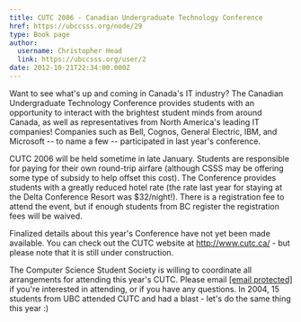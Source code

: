 ```yaml
---
title: CUTC 2006 - Canadian Undergraduate Technology Conference 
href: https://ubccsss.org/node/29
type: Book page
author:
  username: Christopher Head
  link: https://ubccsss.org/user/2
date: 2012-10-21T22:34:00.000Z
---
```


<div class="field field-name-body field-type-text-with-summary field-label-hidden"><div class="field-items"><div class="field-item even"><p>Want to see what&apos;s up and coming in Canada&apos;s IT industry? The Canadian Undergraduate Technology Conference provides students with an opportunity to interact with the brightest student minds from around Canada, as well as representatives from North America&apos;s leading IT companies! Companies such as Bell, Cognos, General Electric, IBM, and Microsoft -- to name a few -- participated in last year&apos;s conference.</p>
<p>CUTC 2006 will be held sometime in late January. Students are responsible for paying for their own round-trip airfare (although CSSS may be offering some type of subsidy to help offset this cost). The Conference provides students with a greatly reduced hotel rate (the rate last year for staying at the Delta Conference Resort was $32/night!). There is a registration fee to attend the event, but if enough students from BC register the registration fees will be waived. </p>
<p>Finalized details about this year&apos;s Conference have not yet been made available. You can check out the CUTC website at <a href="http://www.cutc.ca" target="new">http://www.cutc.ca/</a> - but please note that it is still under construction.</p>
<p>The Computer Science Student Society is willing to coordinate all arrangements for attending this year&apos;s CUTC. Please email <a href="/cdn-cgi/l/email-protection#ccafb9b8af8cafbfbfbfe2afbfe2b9aeafe2afad"><span class="__cf_email__" data-cfemail="5d382529382f333c312b2d1d3e2e2e2e733e2e73283f3e733e3c">[email&#xA0;protected]</span></a> if you&apos;re interested in attending, or if you have any questions.  In 2004, 15 students from UBC attended CUTC and had a blast - let&apos;s do the same thing this year :)</p>
</div></div></div>    <footer>
          </footer>